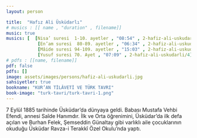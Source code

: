 ```yaml
---
layout: person

title:  "Hafız Ali Üsküdarlı"
# musics : [[ name , "duration" , filename]]
music: true
musics: [  [Nisa’ suresi  1-10. ayetler , "08:54" , 2-hafiz-ali-uskudarli/1],
            [En’am suresi  80-89. ayetler , "06:34" , 2-hafiz-ali-uskudarli/2],
            [Mâide suresi 94-109. ayetler , "15:03" , 2-hafiz-ali-uskudarli/3],
            [Yusuf suresi 70. Ayet , "07:09" , 2-hafiz-ali-uskudarli/4]]
# pdfs : [[name, filename]]
pdf: false
pdfs: []
image: assets/images/persons/hafiz-ali-uskudarli.jpg
sahsiyetler: true
bookname: "KUR’AN TİLÂVETİ VE TÜRK TAVRI"
book-image: "turk-tavri/turk-tavri-1.png"
---
```



7 Eylül 1885 tarihinde Üsküdar’da dünyaya geldi. Babası Mustafa Vehbi Efendi, annesi Saîde Hanımdır.
 İlk ve Orta öğrenimini, Üsküdar’da ilk defa açılan ve Burhan Felek, Şemseddin Günaltay gibi varlıklı aile çocuklarının okuduğu Üsküdar Ravza-i Terakkî Özel Okulu’nda yaptı. 
